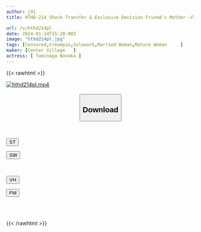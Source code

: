 ```yaml
---
author: j91
title: HTHD-214 Shock Transfer & Exclusive Decision Friend's Mother ~Final Chapter~ Nonoka Tominaga

url: /v/hthd214pl
date: 2024-01-24T15:20:00Z
image: "hthd214pl.jpg"
tags: [Censored,Creampie,Solowork,Married Woman,Mature Woman	 ]
maker: [Center Village   ]
actress: [ Tominaga Nonoka ]
---
```



{{< rawhtml >}}

<div class="video" data-videoid="ggkKgoy9BrtqQZB">
    <a href="javascript:;">
        <img src="/v/hthd214pl/hthd214pl.jpg" width="WIDTH" height="HEIGHT" alt="hthd214pl.mp4" loading="lazy">
    </a>
</div>

<script type="text/javascript" src="https://j91.asia/asset/on-demand-st.js"></script>

<br>
  <link rel="stylesheet" href="https://j91.asia/asset/bs5.css">
  
  <center>
  <button class="btn btn-primary" type="button" data-bs-toggle="collapse" data-bs-target=".multi-collapse" aria-expanded="false" aria-controls="multiCollapseExample1 multiCollapseExample2"><h2>Download</h2></button></center>
</p>
<div class="row">
  <div class="col">
    <div class="collapse multi-collapse" id="multiCollapseExample1">
      <div class="card card-body">
	      	      <br>
<div class="buttons">  
<p><a href="https://streamtape.to/v/ggkKgoy9BrtqQZB" target="_blank"><button class="btn-hover color-3"><i class="fa fa-download"></i> ST</button></a></p>
<p><a href="https://flaswish.com/8hqwp0hod0q9" target="_blank"><button class="btn-hover color-2"><i class="fa fa-download"></i> SW</button></a></p></div>
    </div>
  </div>
</div>
  <div class="col">
    <div class="collapse multi-collapse" id="multiCollapseExample2">
      <div class="card card-body">
	      <br>
<div class="buttons">
<p><a href="https://vidhidepro.com/f/0pt8pngq87zy" target="_blank"><button class="btn-hover color-9"><i class="fa fa-download"></i> VH</button></a></p>
<p><a href="https://filemoon.sx/d/awa3gfk5bdnb" target="_blank"><button class="btn-hover color-8"><i class="fa fa-download"></i> FM</button></a></p></div>
<br><br>
      </div>
    </div>
  </div>
</div>

{{< /rawhtml >}}